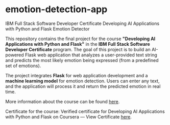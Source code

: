 # emotion-detection-app
IBM Full Stack Software Developer Certificate
Developing AI Applications with Python and Flask
Emotion Detector

This repository contains the final project for the course **"Developing AI Applications with Python and Flask"** in the **IBM Full Stack Software Developer Certificate** program. The goal of this project is to build an AI-powered Flask web application that analyzes a user-provided text string and predicts the most likely emotion being expressed (from a predefined set of emotions).

The project integrates **Flask** for web application development and a **machine learning model** for emotion detection. Users can enter any text, and the application will process it and return the predicted emotion in real time.

More information about the course can be found [here](https://www.coursera.org/professional-certificates/ibm-full-stack-cloud-developer).

Certificate for the course:
Verified certificate for Developing AI Applications with Python and Flask on Coursera — View Certificate [here]([https://www.coursera.org/professional-certificates/ibm-full-stack-cloud-developer](https://coursera.org/share/4d5c069b3c5955574a47f7007599043e)).
 


